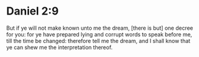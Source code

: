 # Daniel 2:9

But if ye will not make known unto me the dream, [there is but] one decree for you: for ye have prepared lying and corrupt words to speak before me, till the time be changed: therefore tell me the dream, and I shall know that ye can shew me the interpretation thereof.